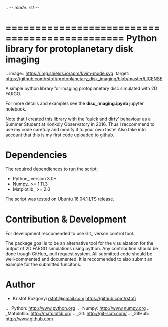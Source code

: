 .. -*- mode: rst -*-

==============================================
Python library for protoplanetary disk imaging
==============================================

.. image:: https://img.shields.io/apm/l/vim-mode.svg
        :target: https://github.com/rstofi/protoplanetary_disk_imaging/blob/master/LICENSE


A simple python library for imaging protoplanetary disc simulated with 2D FARGO.

For more details and examples see the **disc_imaging.ipynb** jupyter notebook.

Note that I created this library with the 'quick and dirty' behaviour as a Summer Student at Konkoly Observatory in 2016. Thus I reccommend to use my code carefuly and modify it to your own taste! Also take into account that this is my first code uploaded to github.

Dependencies
============

The required dependiences to run the script:

- Python_ version 3.0+
- Numpy_ >= 1.11.3
- Matplotlib_ >= 2.0

The script was tested on Ubuntu 16.04.1 LTS release.

Contribution & Development
==========================

For development reccomended to use Git_ verson control tool.

The package goal is to be an alternative tool for the visulaization for the output of 2D FARGO simulations using python. Any contribution should be done trough GitHub_ pull request system. All submitted code should be well-commented and documented. It is reccomended to also submit an example for the submitted funcitons.

Author
=======

* Kristóf Rozgonyi <rstofi@gmail.com> https://github.com/rstofi

.. _Python: http://www.python.org
.. _Numpy: http://www.numpy.org
.. _Matplotlib: http://matplotlib.org
.. _Git: http://git-scm.com/
.. _GitHub: http://www.github.com

